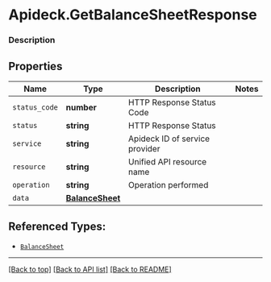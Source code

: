 # Apideck.GetBalanceSheetResponse

### Description

## Properties
Name | Type | Description | Notes
------------ | ------------- | ------------- | -------------
`status_code` | **number** | HTTP Response Status Code | 
`status` | **string** | HTTP Response Status | 
`service` | **string** | Apideck ID of service provider | 
`resource` | **string** | Unified API resource name | 
`operation` | **string** | Operation performed | 
`data` | [**BalanceSheet**](BalanceSheet.md) |  | 





## Referenced Types:





* [`BalanceSheet`](BalanceSheet.md)

---

[[Back to top]](#) [[Back to API list]](../../../../README.md#documentation-for-api-endpoints) [[Back to README]](../../../../README.md)


